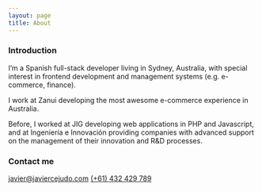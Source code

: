 ```yaml
---
layout: page
title: About
---
```


### Introduction

I’m a Spanish full-stack developer living in Sydney, Australia, with special interest in frontend development and management systems (e.g. e-commerce, finance).

I work at Zanui developing the most awesome e-commerce experience in Australia.

Before, I worked at JIG developing web applications in PHP and Javascript, and at Ingeniería e Innovación providing companies with advanced support on the management of their innovation and R&D processes.

### Contact me

[javier@javiercejudo.com](mailto:javier@javiercejudo.com)
[(+61) 432 429 789](tel:+61432429789)
